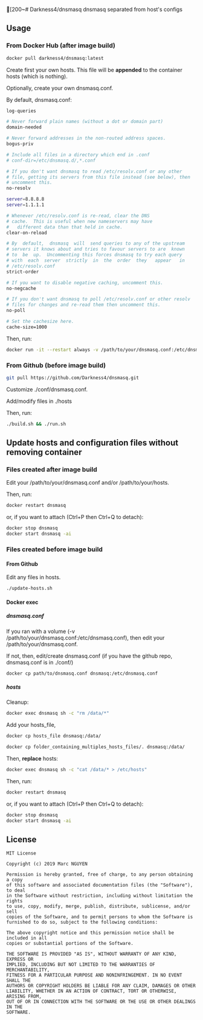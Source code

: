 [200~# Darkness4/dnsmasq
dnsmasq separated from host's configs

## Usage

### From Docker Hub (after image build)

```sh
docker pull darkness4/dnsmasq:latest
```

Create first your own hosts. This file will be **appended** to the container hosts (which is nothing).

Optionally, create your own dnsmasq.conf.

By default, dnsmasq.conf:

```bash
log-queries

# Never forward plain names (without a dot or domain part)
domain-needed

# Never forward addresses in the non-routed address spaces.
bogus-priv

# Include all files in a directory which end in .conf
# conf-dir=/etc/dnsmasq.d/,*.conf

# If you don't want dnsmasq to read /etc/resolv.conf or any other
# file, getting its servers from this file instead (see below), then
# uncomment this.
no-resolv

server=8.8.8.8
server=1.1.1.1

# Whenever /etc/resolv.conf is re-read, clear the DNS
# cache.  This is useful when new nameservers may have
#	different data than that held in cache.
clear-on-reload

# By  default,  dnsmasq  will  send queries to any of the upstream
# servers it knows about and tries to favour servers to are  known
# to  be  up.  Uncommenting this forces dnsmasq to try each query
# with  each  server  strictly  in  the  order  they   appear   in
# /etc/resolv.conf
strict-order

# If you want to disable negative caching, uncomment this.
no-negcache

# If you don't want dnsmasq to poll /etc/resolv.conf or other resolv
# files for changes and re-read them then uncomment this.
no-poll

# Set the cachesize here.
cache-size=1000

```

Then, run:


```bash
docker run -it --restart always -v /path/to/your/dnsmasq.conf:/etc/dnsmasq.conf -v /path/to/your/hosts:/data/hosts -p 53:53/tcp -p 53:53/udp --cap-add=NET_ADMIN --name dnsmasq darkness4/dnsmasq:latest
```

### From Github (before image build)

```sh
git pull https://github.com/Darkness4/dnsmasq.git
```

Customize ./conf/dnsmasq.conf.

Add/modify files in ./hosts

Then, run:

```sh
./build.sh && ./run.sh
```

## Update hosts and configuration files without removing container

### Files created after image build

Edit your /path/to/your/dnsmasq.conf and/or /path/to/your/hosts.

Then, run:

```sh
docker restart dnsmasq
```

or, if you want to attach (Ctrl+P then Ctrl+Q to detach):

```sh
docker stop dnsmasq
docker start dnsmasq -ai
```

### Files created before image build

#### From Github

Edit any files in hosts.

```sh
./update-hosts.sh
```

#### Docker exec

##### dnsmasq.conf

If you ran with a volume (-v /path/to/your/dnsmasq.conf:/etc/dnsmasq.conf), then edit your /path/to/your/dnsmasq.conf. 

If not, then, edit/create dnsmasq.conf (if you have the github repo, dnsmasq.conf is in ./conf/)

```bash
docker cp path/to/dnsmasq.conf dnsmasq:/etc/dnsmasq.conf
```

##### hosts

Cleanup:

```sh
docker exec dnsmasq sh -c "rm /data/*"
```

Add your hosts_file,

```sh
docker cp hosts_file dnsmasq:/data/
```

```sh
docker cp folder_containing_multiples_hosts_files/. dnsmasq:/data/
```

Then, **replace** hosts:

```sh
docker exec dnsmasq sh -c "cat /data/* > /etc/hosts"
```

Then, run:

```sh
docker restart dnsmasq
```

or, if you want to attach (Ctrl+P then Ctrl+Q to detach):

```sh
docker stop dnsmasq
docker start dnsmasq -ai
```

## License

```
MIT License

Copyright (c) 2019 Marc NGUYEN

Permission is hereby granted, free of charge, to any person obtaining a copy
of this software and associated documentation files (the "Software"), to deal
in the Software without restriction, including without limitation the rights
to use, copy, modify, merge, publish, distribute, sublicense, and/or sell
copies of the Software, and to permit persons to whom the Software is
furnished to do so, subject to the following conditions:

The above copyright notice and this permission notice shall be included in all
copies or substantial portions of the Software.

THE SOFTWARE IS PROVIDED "AS IS", WITHOUT WARRANTY OF ANY KIND, EXPRESS OR
IMPLIED, INCLUDING BUT NOT LIMITED TO THE WARRANTIES OF MERCHANTABILITY,
FITNESS FOR A PARTICULAR PURPOSE AND NONINFRINGEMENT. IN NO EVENT SHALL THE
AUTHORS OR COPYRIGHT HOLDERS BE LIABLE FOR ANY CLAIM, DAMAGES OR OTHER
LIABILITY, WHETHER IN AN ACTION OF CONTRACT, TORT OR OTHERWISE, ARISING FROM,
OUT OF OR IN CONNECTION WITH THE SOFTWARE OR THE USE OR OTHER DEALINGS IN THE
SOFTWARE.
```
